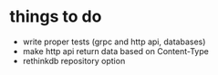 # things to do
- write proper tests (grpc and http api, databases)
- make http api return data based on Content-Type
- rethinkdb repository option
